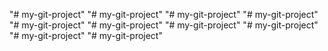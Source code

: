 "# my-git-project" 
"# my-git-project" 
"# my-git-project" 
"# my-git-project" 
"# my-git-project" 
"# my-git-project" 
"# my-git-project" 
"# my-git-project" 
"# my-git-project" 
"# my-git-project" 
